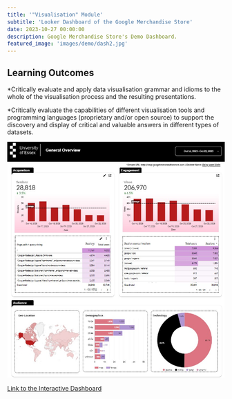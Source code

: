 ```yaml
---
title: '"Visualisation" Module'
subtitle: 'Looker Dashboard of the Google Merchandise Store'
date: 2023-10-27 00:00:00
description: Google Merchandise Store's Demo Dashboard.
featured_image: 'images/demo/dash2.jpg'
---
```


## Learning Outcomes

*Critically evaluate and apply data visualisation grammar and idioms to the whole of the visualisation process and the resulting presentations.

*Critically evaluate the capabilities of different visualisation tools and programming languages (proprietary and/or open source) to support the discovery and display of critical and valuable answers in different types of datasets.

![](/images/demo/dash.jpg)

[Link to the Interactive Dashboard ](https://lookerstudio.google.com/u/0/reporting/8561a9e2-7ee2-483b-b50f-74d73d2124a8/page/DDUMC) 
